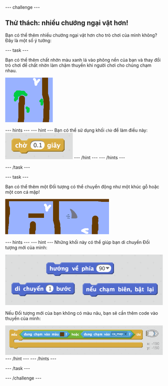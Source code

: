 \--- challenge \---

## Thử thách: nhiều chướng ngại vật hơn!

Bạn có thể thêm nhiều chướng ngại vật hơn cho trò chơi của mình không? Đây là một số ý tưởng:

\--- task \---

Bạn có thể thêm chất nhờn màu xanh lá vào phông nền của bạn và thay đổi trò chơi để chất nhờn làm chậm thuyền khi người chơi cho chúng chạm nhau.

![ảnh chụp màn hình](images/boat-algae.png)

\--- hints \--- \--- hint \--- Bạn có thể sử dụng khối `chờ` để làm điều này: ![screenshot](images/boat-slime-blocks.png) \--- /hint \--- \--- /hints \---

\--- /task \---

\--- task \---

Bạn có thể thêm một Đối tượng có thể chuyển động như một khúc gỗ hoặc một con cá mập!

![ảnh chụp màn hình](images/boat-obstacles.png)

\--- hints \--- \--- hint \--- Những khối này có thể giúp bạn di chuyển Đối tượng mới của mình:

![ảnh chụp màn hình](images/boat-moving-blocks.png)

Nếu Đối tượng mới của bạn không có màu nâu, bạn sẽ cần thêm code vào thuyền của mình:

![ảnh chụp màn hình](images/boat-moving-blocks2.png) \--- /hint \--- \--- /hints \---

\--- /task \---

\--- /challenge \---